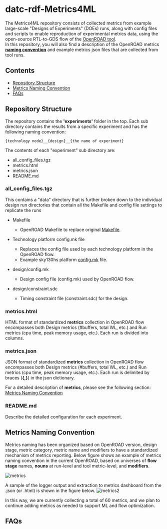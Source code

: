 # datc-rdf-Metrics4ML 
The Metrics4ML repository consists of collected metrics from example large-scale "Designs of Experiments" (DOEs) runs, along with config files and scripts to enable reproduction of experimental metrics data, using the open-source RTL-to-GDS flow of the [OpenROAD tool](https://github.com/The-OpenROAD-Project).  
In this repository, you will also find a description of the OpenROAD metrics **[naming convention](https://github.com/ieee-ceda-datc/datc-rdf-Metrics4ML#metrics-naming-convention)** and example metrics json files that are collected from tool runs. 

## Contents
* [Repository Structure](#repository-structure)
* [Metrics Naming Convention](#metrics-naming-convention)
* [FAQs](#faqs)

## Repository Structure
The repository contains the **'experiments'** folder in the top. Each sub directory contains the results from a specific
experiment and has the following naming convention:
```
{technology node}__{design}__{the name of experiment}
```
The contents of each "experiment" sub directory are:
- all_config_files.tgz
- metrics.html
- metrics.json
- README.md

### all_config_files.tgz
This contains a "data" directory that is further broken down to the individual design run directories that contain all the
Makefile and config file settings to replicate the runs

- Makefile
  - OpenROAD Makefile to replace original [Makefile](https://github.com/The-OpenROAD-Project/OpenROAD-flow-scripts/blob/master/flow/Makefile).

- Technology platform config.mk file
  - Replaces the config file used by each technology platform in the OpenROAD flow.
  - Example sky130hs platform [config.mk](https://github.com/The-OpenROAD-Project/OpenROAD-flow-scripts/blob/master/flow/platforms/sky130hs/config.mk) file.

- design/config.mk
  - Design config file (config.mk) used by OpenROAD flow.

- design/constraint.sdc
  - Timing constraint file (constraint.sdc) for the design.

### metrics.html
HTML format of standardized **metrics** collection in OpenROAD flow encompasses both Design metrics (#buffers, total WL, etc.) and Run metrics (cpu time, peak memory usage, etc.). Each run is divided into columns.

### metrics.json
JSON format of standardized **metrics** collection in OpenROAD flow encompasses both Design metrics (#buffers, total WL, etc.) and Run metrics (cpu time, peak memory usage, etc.). Each run is delimited by braces (**{,}**) in the json dictionary.

For a detailed description of **metrics**, please see the following section: [Metrics Naming Convention](https://github.com/ieee-ceda-datc/datc-rdf-Metrics4ML#metrics-naming-convention)

### README.md
Describe the detailed configuration for each experiment.

## Metrics Naming Convention
Metrics naming has been organized based on OpenROAD version, design stage, metric category, metric name and modifiers to have a standardized mechanism of metrics reporting.
Below figure shows an example of metrics naming convention in the current OpenROAD, based on universes of **flow stage** names, **nouns** at run-level and tool metric-level, and **modifiers**.

![metrics](https://user-images.githubusercontent.com/61943381/110588518-fc366e80-8129-11eb-84a4-392614912865.png)

A sample of the logger output and extraction to metrics dashboard from the .json (or .html) is shown in the figure below.
![metrics2](https://user-images.githubusercontent.com/61943381/110588546-03f61300-812a-11eb-8270-247ef733fbc4.png)

In this way, we are currently collecting a total of 60 metrics, and we plan to continue adding metrics as needed to support ML and flow optimization.

## FAQs





  


